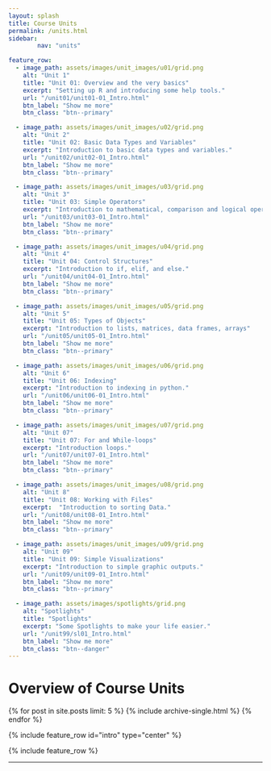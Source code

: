 ```yaml
---
layout: splash
title: Course Units
permalink: /units.html
sidebar:
        nav: "units"

feature_row:
  - image_path: assets/images/unit_images/u01/grid.png
    alt: "Unit 1"
    title: "Unit 01: Overview and the very basics"
    excerpt: "Setting up R and introducing some help tools."
    url: "/unit01/unit01-01_Intro.html"
    btn_label: "Show me more"
    btn_class: "btn--primary"

  - image_path: assets/images/unit_images/u02/grid.png
    alt: "Unit 2"
    title: "Unit 02: Basic Data Types and Variables"
    excerpt: "Introduction to basic data types and variables."
    url: "/unit02/unit02-01_Intro.html"
    btn_label: "Show me more"
    btn_class: "btn--primary"

  - image_path: assets/images/unit_images/u03/grid.png
    alt: "Unit 3"
    title: "Unit 03: Simple Operators"
    excerpt: "Introduction to mathematical, comparison and logical operators."
    url: "/unit03/unit03-01_Intro.html"
    btn_label: "Show me more"
    btn_class: "btn--primary"

  - image_path: assets/images/unit_images/u04/grid.png
    alt: "Unit 4"
    title: "Unit 04: Control Structures"
    excerpt: "Introduction to if, elif, and else."
    url: "/unit04/unit04-01_Intro.html"
    btn_label: "Show me more"
    btn_class: "btn--primary"

  - image_path: assets/images/unit_images/u05/grid.png
    alt: "Unit 5"
    title: "Unit 05: Types of Objects"
    excerpt: "Introduction to lists, matrices, data frames, arrays"
    url: "/unit05/unit05-01_Intro.html"
    btn_label: "Show me more"
    btn_class: "btn--primary"

  - image_path: assets/images/unit_images/u06/grid.png
    alt: "Unit 6"
    title: "Unit 06: Indexing"
    excerpt: "Introduction to indexing in python."
    url: "/unit06/unit06-01_Intro.html"
    btn_label: "Show me more"
    btn_class: "btn--primary"  

  - image_path: assets/images/unit_images/u07/grid.png
    alt: "Unit 07"
    title: "Unit 07: For and While-loops"
    excerpt: "Introduction loops."
    url: "/unit07/unit07-01_Intro.html"
    btn_label: "Show me more"
    btn_class: "btn--primary"

  - image_path: assets/images/unit_images/u08/grid.png
    alt: "Unit 8"
    title: "Unit 08: Working with Files"
    excerpt:  "Introduction to sorting Data."
    url: "/unit08/unit08-01_Intro.html"
    btn_label: "Show me more"
    btn_class: "btn--primary"

  - image_path: assets/images/unit_images/u09/grid.png
    alt: "Unit 09"
    title: "Unit 09: Simple Visualizations"
    excerpt: "Introduction to simple graphic outputs."
    url: "/unit09/unit09-01_Intro.html"
    btn_label: "Show me more"
    btn_class: "btn--primary"

  - image_path: assets/images/spotlights/grid.png
    alt: "Spotlights"
    title: "Spotlights"
    excerpt: "Some Spotlights to make your life easier."
    url: "/unit99/sl01_Intro.html"
    btn_label: "Show me more"
    btn_class: "btn--danger"
---
```


# Overview of Course Units

{% for post in site.posts limit: 5 %}
  {% include archive-single.html %}
{% endfor %}

{% include feature_row id="intro" type="center" %}

{% include feature_row %}

---

<!---
your comment goes here
and here
{% include units_page %}
-->
